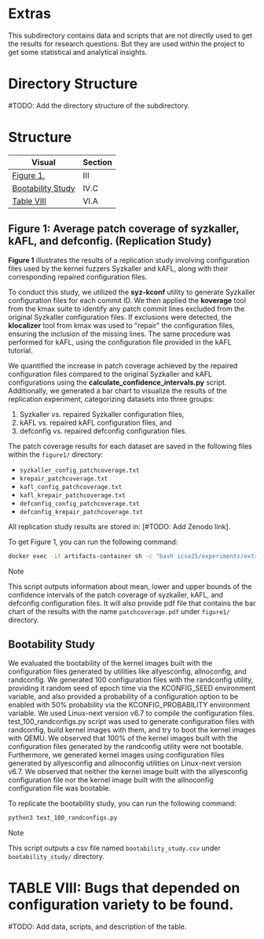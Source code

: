 # Extras
This subdirectory contains data and scripts that are not directly used to get
the results for research questions.
But they are used within the project to get some statistical and analytical insights.

# Directory Structure
#TODO: Add the directory structure of the subdirectory.

# Structure
| Visual              | Section   |
|---------------------|-----------|
| [Figure 1.](figure1)| III       |
| [Bootability Study](bootability_study) | IV.C |
| [Table VIII](table8)| VI.A      |

## Figure 1: Average patch coverage of syzkaller, kAFL, and defconfig. (Replication Study)
**Figure 1** illustrates the results of a replication study involving
configuration files used by the kernel fuzzers Syzkaller and kAFL, along with
their corresponding repaired configuration files.

To conduct this study, we utilized the **syz-kconf** utility to generate
Syzkaller configuration files for each commit ID.
We then applied the **koverage** tool from the kmax suite to identify any patch
commit lines excluded from the original Syzkaller configuration files.
If exclusions were detected, the **klocalizer** tool from kmax was used to
"repair" the configuration files, ensuring the inclusion of the missing lines.
The same procedure was performed for kAFL, using the configuration file provided
in the kAFL tutorial.

We quantified the increase in patch coverage achieved by the repaired
configuration files compared to the original Syzkaller and kAFL configurations
using the **calculate_confidence_intervals.py** script.
Additionally, we generated a bar chart to visualize the results of the
replication experiment, categorizing datasets into three groups:

1. Syzkaller vs. repaired Syzkaller configuration files,
2. kAFL vs. repaired kAFL configuration files, and
3. defconfig vs. repaired defconfig configuration files.

The patch coverage results for each dataset are saved in the following files
within the `figure1/` directory:

- `syzkaller_config_patchcoverage.txt`
- `krepair_patchcoverage.txt`
- `kafl_config_patchcoverage.txt`
- `kafl_krepair_patchcoverage.txt`
- `defconfig_config_patchcoverage.txt`
- `defconfig_krepair_patchcoverage.txt`

All replication study results are stored in: [#TODO: Add Zenodo link].


To get Figure 1, you can run the following command:
```Bash
docker exec -it artifacts-container sh -c "bash icse25/experiments/extras/figure1/get_figure_1.sh"; docker cp artifacts-container:/home/apprunner/icse25/experiments/extras/figure1/patchcoverage.pdf ./patchcoverage.pdf; open ./patchcoverage.pdf;
```
> [!NOTE]
> This script outputs information about mean, lower and upper bounds of the confidence
intervals of the patch coverage of syzkaller, kAFL, and defconfig configuration files.
It will also provide pdf file that contains the bar chart of the results with
the name `patchcoverage.pdf` under `figure1/` directory.

## Bootability Study
We evaluated the bootability of the kernel images built with the configuration
files generated by utilities like allyesconfig, allnoconfig, and randconfig.
We generated 100 configuration files with the randconfig utility, providing it
random seed of epoch time via the KCONFIG_SEED environment variable, and also
provided a probability of a configuration option to be enabled with 50% probability
via the KCONFIG_PROBABILITY environment variable.
We used Linux-next version v6.7 to compile the configuration files.
test_100_randconfigs.py script was used to generate configuration files with randconfig,
build kernel images with them, and try to boot the kernel images with QEMU.
We observed that 100% of the kernel images built with the configuration files
generated by the randconfig utility were not bootable.
Furthermore, we generated kernel images using configuration files generated by
allyesconfig and allnoconfig utilities on Linux-next version v6.7.
We observed that neither the kernel image built with the allyesconfig
configuration file nor the kernel image built with the allnoconfig configuration
file was bootable.

To replicate the bootability study, you can run the following command:
```Bash
python3 test_100_randconfigs.py
```
> [!NOTE]
> This script outputs a csv file named `bootability_study.csv` under `bootability_study/` directory.

# TABLE VIII: Bugs that depended on configuration variety to be found.
#TODO: Add data, scripts, and description of the table.
